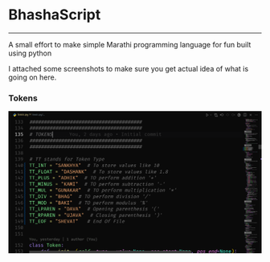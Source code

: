# BhashaScript
---
A small effort to make simple Marathi programming language for fun built using python

I attached some screenshots to make sure you get actual idea of what is going on here.

### Tokens
![tokens](SS/token.png)